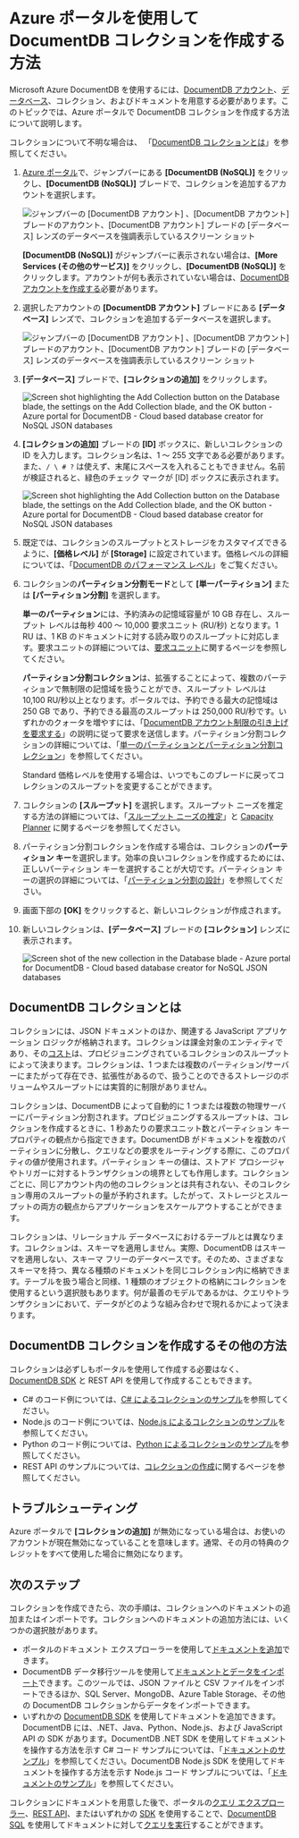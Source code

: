 <properties 
	pageTitle="DocumentDB データベース コレクションの作成 |Microsoft Azure" 
	description="クラウド ベースの NoSQL ドキュメント データベースである Azure DocumentDB 用のオンライン サービス ポータルを使用して、JSON ドキュメント コレクションを作成する方法について説明します。無料試用版を今すぐ入手してください。" 
	services="documentdb" 
	authors="mimig1" 
	manager="jhubbard" 
	editor="monicar" 
	documentationCenter=""/>

<tags 
	ms.service="documentdb" 
	ms.workload="data-services" 
	ms.tgt_pltfrm="na" 
	ms.devlang="na" 
	ms.topic="article" 
	ms.date="08/24/2016" 
	ms.author="mimig"/>

# Azure ポータルを使用して DocumentDB コレクションを作成する方法

Microsoft Azure DocumentDB を使用するには、[DocumentDB アカウント](documentdb-create-account.md)、[データベース](documentdb-create-database.md)、コレクション、およびドキュメントを用意する必要があります。このトピックでは、Azure ポータルで DocumentDB コレクションを作成する方法について説明します。

コレクションについて不明な場合は、 「[DocumentDB コレクションとは](#what-is-a-documentdb-collection)」を参照してください。

1.  [Azure ポータル](https://portal.azure.com/)で、ジャンプバーにある **[DocumentDB (NoSQL)]** をクリックし、**[DocumentDB (NoSQL)]** ブレードで、コレクションを追加するアカウントを選択します。

    ![ジャンプバーの [DocumentDB アカウント] 、[DocumentDB アカウント] ブレードのアカウント、[DocumentDB アカウント] ブレードの [データベース] レンズのデータベースを強調表示しているスクリーン ショット](./media/documentdb-create-collection/docdb-database-creation-1-2.png)
    
    **[DocumentDB (NoSQL)]** がジャンプバーに表示されない場合は、**[More Services (その他のサービス)]** をクリックし、**[DocumentDB (NoSQL)]** をクリックします。アカウントが何も表示されていない場合は、[DocumentDB アカウントを作成する](documentdb-create-account.md)必要があります。

2. 選択したアカウントの **[DocumentDB アカウント]** ブレードにある **[データベース]** レンズで、コレクションを追加するデータベースを選択します。

    ![ジャンプバーの [DocumentDB アカウント] 、[DocumentDB アカウント] ブレードのアカウント、[DocumentDB アカウント] ブレードの [データベース] レンズのデータベースを強調表示しているスクリーン ショット](./media/documentdb-create-collection/docdb-database-creation-3.png)

3. **[データベース]** ブレードで、**[コレクションの追加]** をクリックします。

	![Screen shot highlighting the Add Collection button on the Database blade, the settings on the Add Collection blade, and the OK button - Azure portal for DocumentDB - Cloud based database creator for NoSQL JSON databases](./media/documentdb-create-collection/docdb-collection-creation-4.png)

4. **[コレクションの追加]** ブレードの **[ID]** ボックスに、新しいコレクションの ID を入力します。コレクション名は、1 ～ 255 文字である必要があります。また、`/ \ # ?` は使えず、末尾にスペースを入れることもできません。名前が検証されると、緑色のチェック マークが [ID] ボックスに表示されます。

	![Screen shot highlighting the Add Collection button on the Database blade, the settings on the Add Collection blade, and the OK button - Azure portal for DocumentDB - Cloud based database creator for NoSQL JSON databases](./media/documentdb-create-collection/docdb-collection-creation-5-8.png)

5. 既定では、コレクションのスループットとストレージをカスタマイズできるように、**[価格レベル]** が **[Storage]** に設定されています。価格レベルの詳細については、「[DocumentDB のパフォーマンス レベル](documentdb-performance-levels.md)」をご覧ください。

6. コレクションの**パーティション分割モード**として **[単一パーティション]** または **[パーティション分割]** を選択します。

    **単一のパーティション**には、予約済みの記憶域容量が 10 GB 存在し、スループット レベルは毎秒 400 ～ 10,000 要求ユニット (RU/秒) となります。1 RU は、1 KB のドキュメントに対する読み取りのスループットに対応します。要求ユニットの詳細については、[要求ユニット](documentdb-request-units.md)に関するページを参照してください。

    **パーティション分割コレクション**は、拡張することによって、複数のパーティションで無制限の記憶域を扱うことができ、スループット レベルは 10,100 RU/秒以上となります。ポータルでは、予約できる最大の記憶域は 250 GB であり、予約できる最高のスループットは 250,000 RU/秒です。いずれかのクォータを増やすには、「[DocumentDB アカウント制限の引き上げを要求する](documentdb-increase-limits.md)」の説明に従って要求を送信します。パーティション分割コレクションの詳細については、「[単一のパーティションとパーティション分割コレクション](documentdb-partition-data.md#single-partition-and-partitioned-collections)」を参照してください。

    Standard 価格レベルを使用する場合は、いつでもこのブレードに戻ってコレクションのスループットを変更することができます。

7. コレクションの **[スループット]** を選択します。スループット ニーズを推定する方法の詳細については、「[スループット ニーズの推定](documentdb-request-units.md#estimating-throughput-needs)」と [Capacity Planner](https://www.documentdb.com/capacityplanner) に関するページを参照してください。

8. パーティション分割コレクションを作成する場合は、コレクションの**パーティション キー**を選択します。効率の良いコレクションを作成するためには、正しいパーティション キーを選択することが大切です。パーティション キーの選択の詳細については、「[パーティション分割の設計](documentdb-partition-data.md#designing-for-partitioning)」を参照してください。

9. 画面下部の **[OK]** をクリックすると、新しいコレクションが作成されます。

10. 新しいコレクションは、**[データベース]** ブレードの **[コレクション]** レンズに表示されます。
 
	![Screen shot of the new collection in the Database blade - Azure portal for DocumentDB - Cloud based database creator for NoSQL JSON databases](./media/documentdb-create-collection/docdb-collection-creation-9.png)

## DocumentDB コレクションとは 

コレクションには、JSON ドキュメントのほか、関連する JavaScript アプリケーション ロジックが格納されます。コレクションは課金対象のエンティティであり、その[コスト](documentdb-performance-levels.md)は、プロビジョニングされているコレクションのスループットによって決まります。コレクションは、1 つまたは複数のパーティション/サーバーにまたがって存在でき、拡張性があるので、扱うことのできるストレージのボリュームやスループットには実質的に制限がありません。

コレクションは、DocumentDB によって自動的に 1 つまたは複数の物理サーバーにパーティション分割されます。プロビジョニングするスループットは、コレクションを作成するときに、1 秒あたりの要求ユニット数とパーティション キー プロパティの観点から指定できます。DocumentDB がドキュメントを複数のパーティションに分散し、クエリなどの要求をルーティングする際に、このプロパティの値が使用されます。パーティション キーの値は、ストアド プロシージャやトリガーに対するトランザクションの境界としても作用します。コレクションごとに、同じアカウント内の他のコレクションとは共有されない、そのコレクション専用のスループットの量が予約されます。したがって、ストレージとスループットの両方の観点からアプリケーションをスケールアウトすることができます。

コレクションは、リレーショナル データベースにおけるテーブルとは異なります。コレクションは、スキーマを適用しません。実際、DocumentDB はスキーマを適用しない、スキーマ フリーのデータベースです。そのため、さまざまなスキーマを持つ、異なる種類のドキュメントを同じコレクション内に格納できます。テーブルを扱う場合と同様、1 種類のオブジェクトの格納にコレクションを使用するという選択肢もあります。何が最善のモデルであるかは、クエリやトランザクションにおいて、データがどのような組み合わせで現れるかによって決まります。

## DocumentDB コレクションを作成するその他の方法

コレクションは必ずしもポータルを使用して作成する必要はなく、[DocumentDB SDK](documentdb-sdk-dotnet.md) と REST API を使用して作成することもできます。

- C# のコード例については、[C# によるコレクションのサンプル](documentdb-dotnet-samples.md#collection-examples)を参照してください。
- Node.js のコード例については、[Node.js によるコレクションのサンプル](documentdb-nodejs-samples.md#collection-examples)を参照してください。
- Python のコード例については、[Python によるコレクションのサンプル](documentdb-python-samples.md#collection-examples)を参照してください。
- REST API のサンプルについては、[コレクションの作成](https://msdn.microsoft.com/library/azure/mt489078.aspx)に関するページを参照してください。

## トラブルシューティング

Azure ポータルで **[コレクションの追加]** が無効になっている場合は、お使いのアカウントが現在無効になっていることを意味します。通常、その月の特典のクレジットをすべて使用した場合に無効になります。

## 次のステップ

コレクションを作成できたら、次の手順は、コレクションへのドキュメントの追加またはインポートです。コレクションへのドキュメントの追加方法には、いくつかの選択肢があります。

- ポータルのドキュメント エクスプローラーを使用して[ドキュメントを追加](documentdb-view-json-document-explorer.md)できます。
- DocumentDB データ移行ツールを使用して[ドキュメントとデータをインポート](documentdb-import-data.md)できます。このツールでは、JSON ファイルと CSV ファイルをインポートできるほか、SQL Server、MongoDB、Azure Table Storage、その他の DocumentDB コレクションからデータをインポートできます。
- いずれかの [DocumentDB SDK](documentdb-sdk-dotnet.md) を使用してドキュメントを追加できます。DocumentDB には、.NET、Java、Python、Node.js、および JavaScript API の SDK があります。DocumentDB .NET SDK を使用してドキュメントを操作する方法を示す C# コード サンプルについては、「[ドキュメントのサンプル](documentdb-dotnet-samples.md#document-examples)」を参照してください。DocumentDB Node.js SDK を使用してドキュメントを操作する方法を示す Node.js コード サンプルについては、「[ドキュメントのサンプル](documentdb-nodejs-samples.md#document-examples)」を参照してください。

コレクションにドキュメントを用意した後で、ポータルの[クエリ エクスプローラー](documentdb-query-collections-query-explorer.md)、[REST API](https://msdn.microsoft.com/library/azure/dn781481.aspx)、またはいずれかの [SDK](documentdb-sdk-dotnet.md) を使用することで、[DocumentDB SQL](documentdb-sql-query.md) を使用してドキュメントに対して[クエリを実行](documentdb-sql-query.md#executing-queries)することができます。

<!---HONumber=AcomDC_0914_2016-->
